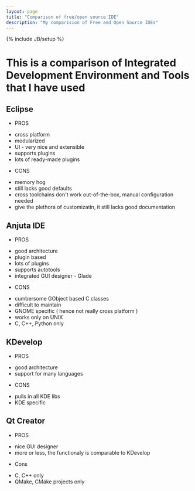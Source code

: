```yaml
---
layout: page
title: "Comparison of free/open source IDE"
description: "My comparision of Free and Open Source IDEs"
---
```


{% include JB/setup %}

# This is a comparison of Integrated Development Environment and Tools that I have used

## Eclipse
 * PROS
  - cross platform
  - modularized
  - UI - very nice and extensible
  - supports plugins
  - lots of ready-made plugins

 * CONS
  - memory hog
  - still lacks good defaults
  - cross toolchains don't work out-of-the-box, manual configuration needed
  - give the plethora of customizatin, it still lacks good documentation

## Anjuta IDE

 * PROS
  - good architecture
  - plugin based
  - lots of plugins
  - supports autotools
  - integrated GUI designer - Glade

 * CONS
  - cumbersome GObject based C classes
  - difficult to maintain
  - GNOME specific ( hence not really cross platform )
  - works only on UNIX
  - C, C++, Python only

## KDevelop

 * PROS
  - good architecture
  - support for many languages
  
 * CONS
  - pulls in all KDE libs
  - KDE specific

## Qt Creator

 * PROS
  - nice GUI designer
  - more or less, the functionaly is comparable to KDevelop

 * Cons
  - C, C++ only
  - QMake, CMake projects only

